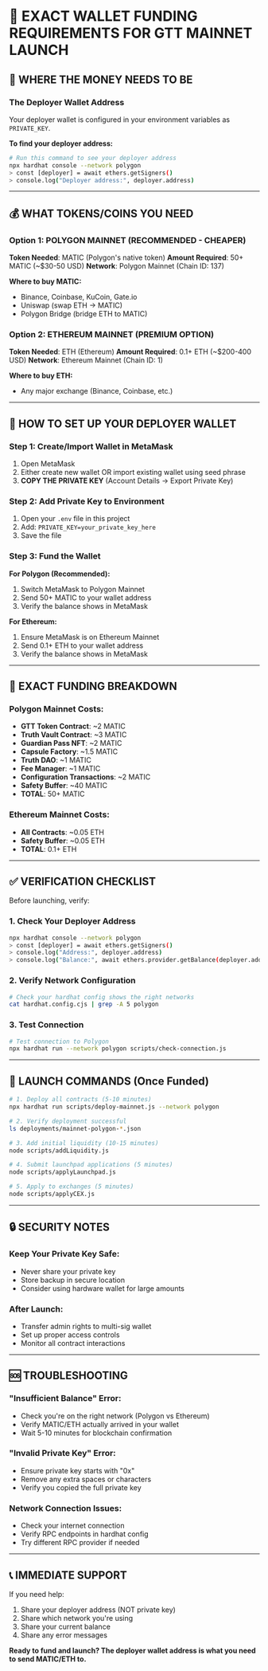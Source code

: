 # 🔐 EXACT WALLET FUNDING REQUIREMENTS FOR GTT MAINNET LAUNCH

## 📍 WHERE THE MONEY NEEDS TO BE

### The Deployer Wallet Address
Your deployer wallet is configured in your environment variables as `PRIVATE_KEY`. 

**To find your deployer address:**
```bash
# Run this command to see your deployer address
npx hardhat console --network polygon
> const [deployer] = await ethers.getSigners()
> console.log("Deployer address:", deployer.address)
```

---

## 💰 WHAT TOKENS/COINS YOU NEED

### Option 1: POLYGON MAINNET (RECOMMENDED - CHEAPER)
**Token Needed**: MATIC (Polygon's native token)
**Amount Required**: 50+ MATIC (~$30-50 USD)
**Network**: Polygon Mainnet (Chain ID: 137)

**Where to buy MATIC:**
- Binance, Coinbase, KuCoin, Gate.io
- Uniswap (swap ETH → MATIC)
- Polygon Bridge (bridge ETH to MATIC)

### Option 2: ETHEREUM MAINNET (PREMIUM OPTION)
**Token Needed**: ETH (Ethereum)
**Amount Required**: 0.1+ ETH (~$200-400 USD)
**Network**: Ethereum Mainnet (Chain ID: 1)

**Where to buy ETH:**
- Any major exchange (Binance, Coinbase, etc.)

---

## 🔧 HOW TO SET UP YOUR DEPLOYER WALLET

### Step 1: Create/Import Wallet in MetaMask
1. Open MetaMask
2. Either create new wallet OR import existing wallet using seed phrase
3. **COPY THE PRIVATE KEY** (Account Details → Export Private Key)

### Step 2: Add Private Key to Environment
1. Open your `.env` file in this project
2. Add: `PRIVATE_KEY=your_private_key_here`
3. Save the file

### Step 3: Fund the Wallet
**For Polygon (Recommended):**
1. Switch MetaMask to Polygon Mainnet
2. Send 50+ MATIC to your wallet address
3. Verify the balance shows in MetaMask

**For Ethereum:**
1. Ensure MetaMask is on Ethereum Mainnet
2. Send 0.1+ ETH to your wallet address
3. Verify the balance shows in MetaMask

---

## 🎯 EXACT FUNDING BREAKDOWN

### Polygon Mainnet Costs:
- **GTT Token Contract**: ~2 MATIC
- **Truth Vault Contract**: ~3 MATIC  
- **Guardian Pass NFT**: ~2 MATIC
- **Capsule Factory**: ~1.5 MATIC
- **Truth DAO**: ~1 MATIC
- **Fee Manager**: ~1 MATIC
- **Configuration Transactions**: ~2 MATIC
- **Safety Buffer**: ~40 MATIC
- **TOTAL**: 50+ MATIC

### Ethereum Mainnet Costs:
- **All Contracts**: ~0.05 ETH
- **Safety Buffer**: ~0.05 ETH
- **TOTAL**: 0.1+ ETH

---

## ✅ VERIFICATION CHECKLIST

Before launching, verify:

### 1. Check Your Deployer Address
```bash
npx hardhat console --network polygon
> const [deployer] = await ethers.getSigners()
> console.log("Address:", deployer.address)
> console.log("Balance:", await ethers.provider.getBalance(deployer.address))
```

### 2. Verify Network Configuration
```bash
# Check your hardhat config shows the right networks
cat hardhat.config.cjs | grep -A 5 polygon
```

### 3. Test Connection
```bash
# Test connection to Polygon
npx hardhat run --network polygon scripts/check-connection.js
```

---

## 🚀 LAUNCH COMMANDS (Once Funded)

```bash
# 1. Deploy all contracts (5-10 minutes)
npx hardhat run scripts/deploy-mainnet.js --network polygon

# 2. Verify deployment successful
ls deployments/mainnet-polygon-*.json

# 3. Add initial liquidity (10-15 minutes)
node scripts/addLiquidity.js

# 4. Submit launchpad applications (5 minutes)
node scripts/applyLaunchpad.js

# 5. Apply to exchanges (5 minutes)
node scripts/applyCEX.js
```

---

## 🔒 SECURITY NOTES

### Keep Your Private Key Safe:
- Never share your private key
- Store backup in secure location
- Consider using hardware wallet for large amounts

### After Launch:
- Transfer admin rights to multi-sig wallet
- Set up proper access controls
- Monitor all contract interactions

---

## 🆘 TROUBLESHOOTING

### "Insufficient Balance" Error:
- Check you're on the right network (Polygon vs Ethereum)
- Verify MATIC/ETH actually arrived in your wallet
- Wait 5-10 minutes for blockchain confirmation

### "Invalid Private Key" Error:
- Ensure private key starts with "0x"
- Remove any extra spaces or characters
- Verify you copied the full private key

### Network Connection Issues:
- Check your internet connection
- Verify RPC endpoints in hardhat config
- Try different RPC provider if needed

---

## 📞 IMMEDIATE SUPPORT

If you need help:
1. Share your deployer address (NOT private key)
2. Share which network you're using
3. Share your current balance
4. Share any error messages

**Ready to fund and launch? The deployer wallet address is what you need to send MATIC/ETH to.**